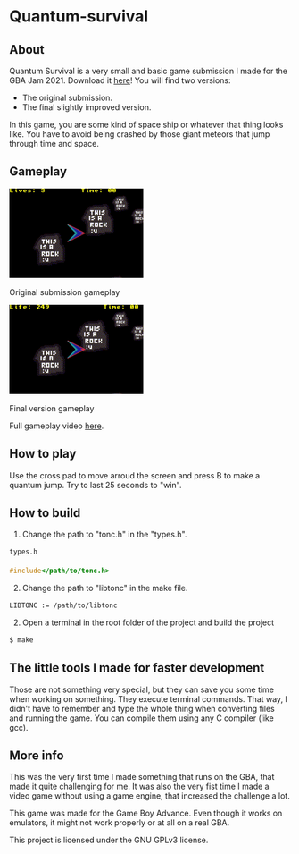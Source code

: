 # Quantum-survival

## About

Quantum Survival is a very small and basic game submission I made for the GBA Jam 2021.
Download it [here](https://larkskwared.itch.io/quantum-sruvival)!
You will find two versions:

* The original submission.
* The final slightly improved version.

In this game, you are some kind of space ship or whatever that thing looks like.
You have to avoid being crashed by those giant meteors that jump through time and space.

## Gameplay

![](docs/original_gameplay.gif)

Original submission gameplay

![](docs/final_gameplay.gif)

Final version gameplay

Full gameplay video [here](https://youtu.be/DJDpwwcTC-M).
## How to play

Use the cross pad to move arroud the screen and press B to make a quantum jump.
Try to last 25 seconds to "win".

## How to build

1. Change the path to "tonc.h" in the "types.h".

```c
types.h

#include</path/to/tonc.h>
```

2. Change the path to "libtonc" in the make file.

```bash
LIBTONC	:= /path/to/libtonc
```

2. Open a terminal in the root folder of the project and build the project

```bash
$ make
```

## The little tools I made for faster development

Those are not something very special, but they can save you some time when working on something.
They execute terminal commands. That way, I didn't have to remember and type the whole thing when
converting files and running the game. You can compile them using any C compiler (like gcc).

## More info

This was the very first time I made something that runs on the GBA, that made it quite challenging for me.
It was also the very fist time I made a video game without using a game engine, that increased the challenge a lot.

This game was made for the Game Boy Advance.
Even though it works on emulators, it might not work properly or at all on a real GBA.

This project is licensed under the GNU GPLv3 license.
